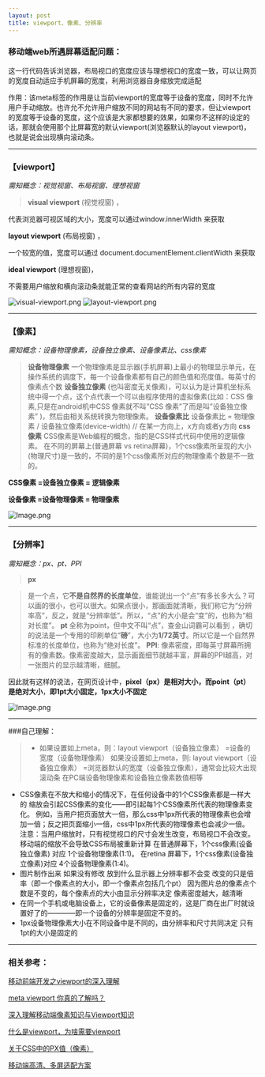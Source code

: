 ```yaml
---
layout: post
title: viewport、像素、分辨率
---
```


### 移动端web所遇屏幕适配问题：
> <meta name="viewport" content="width=device-width, initial-scale=1.0, user-scalable=no">

这一行代码告诉浏览器，布局视口的宽度应该与理想视口的宽度一致，可以让网页的宽度自动适应手机屏幕的宽度，利用浏览器自身缩放完成适配

作用：该meta标签的作用是让当前viewport的宽度等于设备的宽度，同时不允许用户手动缩放。也许允不允许用户缩放不同的网站有不同的要求，但让viewport的宽度等于设备的宽度，这个应该是大家都想要的效果，如果你不这样的设定的话，那就会使用那个比屏幕宽的默认viewport(浏览器默认的layout viewport)，也就是说会出现横向滚动条。

 ***
### 【viewport】

*需知概念：视觉视窗、布局视窗、理想视窗*

> **visual viewport** (视觉视窗) ，

代表浏览器可视区域的大小，宽度可以通过window.innerWidth 来获取

**layout viewport** (布局视窗) ，

一个较宽的值，宽度可以通过 document.documentElement.clientWidth 来获取

**ideal viewport** (理想视窗)，

不需要用户缩放和横向滚动条就能正常的查看网站的所有内容的宽度


![visual-viewport.png](http://upload-images.jianshu.io/upload_images/1644692-0b6fe1de5eccbd7e.png?imageMogr2/auto-orient/strip%7CimageView2/2/w/1240)
![layout-viewport.png](http://upload-images.jianshu.io/upload_images/1644692-8b6a708563b87429.png?imageMogr2/auto-orient/strip%7CimageView2/2/w/1240)

***
### 【像素】
*需知概念：设备物理像素，设备独立像素、设备像素比、css像素*
> **设备物理像素**
一个物理像素是显示器(手机屏幕)上最小的物理显示单元，在操作系统的调度下，每一个设备像素都有自己的颜色值和亮度值。每英寸的像素点个数
**设备独立像素**
(也叫密度无关像素)，可以认为是计算机坐标系统中得一个点，这个点代表一个可以由程序使用的虚拟像素(比如：CSS 像素,只是在android机中CSS 像素就不叫”CSS 像素”了而是叫”设备独立像素” )，然后由相关系统转换为物理像素。
**设备像素比**
设备像素比 = 物理像素 / 设备独立像素(device-width) // 在某一方向上，x方向或者y方向
**css像素**
CSS像素是Web编程的概念，指的是CSS样式代码中使用的逻辑像素。
在不同的屏幕上(普通屏幕 vs retina屏幕)，1个css像素所呈现的大小(物理尺寸)是一致的，不同的是1个css像素所对应的物理像素个数是不一致的。

 
**CSS像素 =设备独立像素 = 逻辑像素**

**设备像素 =设备物理像素 = 物理像素**


![Image.png](http://upload-images.jianshu.io/upload_images/1644692-b72c1f1e145596f5.png?imageMogr2/auto-orient/strip%7CimageView2/2/w/1240)

***
### 【分辨率】

*需知概念：px、pt、PPI*

> **px**

> 是一个点，它**不是自然界的长度单位**，谁能说出一个“点”有多长多大么？可以画的很小，也可以很大。如果点很小，那画面就清晰，我们称它为“分辨率高”，反之，就是“分辨率低”。所以，“点”的大小是会“变”的，也称为“相对长度”。
> **pt**
> 全称为point，但中文不叫“点”，查金山词霸可以看到 ，确切的说法是一个专用的印刷单位“**磅**”，大小为**1/72英寸**。所以它是一个自然界标准的长度单位，也称为“绝对长度”。
> **PPI**: 
> 像素密度，即每英寸屏幕所拥有的像素数。像素密度越大，显示画面细节就越丰富，屏幕的PPI越高，对一张图片的显示越清晰，细腻。

因此就有这样的说法，在网页设计中，**pixel（px）是相对大小，而point（pt）是绝对大小**，**即1pt大小固定，1px大小不固定**

![Image.png](http://upload-images.jianshu.io/upload_images/1644692-aaceac5e7ad62095.png?imageMogr2/auto-orient/strip%7CimageView2/2/w/1240)

***
###自己理解：

> - 如果设置如上meta，则：layout viewport（设备独立像素） =设备的宽度（设备物理像素）
如果没设置如上meta，则: layout viewport（设备独立像素） =浏览器默认的宽度（设备独立像素），通常会比较大出现滚动条
在PC端设备物理像素和设备独立像素数值相等
 - CSS像素在不放大和缩小的情况下，在任何设备中的1个CSS像素都是一样大的
缩放会引起CSS像素的变化——即引起每1个CSS像素所代表的物理像素变化。
例如，当用户把页面放大一倍，那么css中1px所代表的物理像素也会增加一倍；反之把页面缩小一倍，css中1px所代表的物理像素也会减少一倍。
注意：当用户缩放时，只有视觉视口的尺寸会发生改变，布局视口不会改变。移动端的缩放不会导致CSS布局被重新计算
   在普通屏幕下，1个css像素(设备独立像素) 对应 1个设备物理像素(1:1)。
在retina 屏幕下，1个css像素(设备独立像素)对应 4个设备物理像素(1:4)。
 - 图片制作出来 如果没有修改 放到什么显示器上分辨率都不会变
改变的只是倍率（即一个像素点的大小，即一个像素点包括几个pt）
因为图片总的像素点个数是不变的，每个像素点的大小由显示分辨率决定
像素密度越大，越清晰
 - 在同一个手机或电脑设备上，它的设备像素是固定的，这是厂商在出厂时就设置好了的————即一个设备的分辨率是固定不变的。
 - 1px设备物理像素大小在不同设备中是不同的，由分辨率和尺寸共同决定
只有1pt的大小是固定的

 ***
### 相关参考：
[移动前端开发之viewport的深入理解](http://www.cnblogs.com/2050/p/3877280.html)

[meta viewport 你真的了解吗？](http://yunkus.com/meta-viewport-usage/)

[深入理解移动端像素知识与Viewport知识](http://blog.csdn.net/aiolos1111/article/details/51967744)

[什么是viewport，为啥需要viewport](http://www.myexception.cn/mobile/428756.html)

[关于CSS中的PX值（像素）](http://www.cnblogs.com/xujanus/p/5659800.html)

[移动端高清、多屏适配方案](http://www.html-js.com/article/Mobile-terminal-H5-mobile-terminal-HD-multi-screen-adaptation-scheme%203041)
